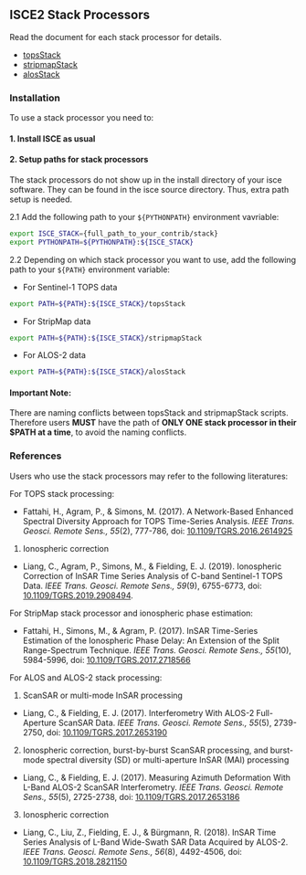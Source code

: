 ## ISCE2 Stack Processors

Read the document for each stack processor for details.

+ [topsStack](./topsStack/README.md)
+ [stripmapStack](./stripmapStack/README.md)
+ [alosStack](./alosStack/alosStack_tutorial.txt)

### Installation

To use a stack processor you need to:

#### 1. Install ISCE as usual

#### 2. Setup paths for stack processors

The stack processors do not show up in the install directory of your isce software. They can be found in the isce source directory. Thus, extra path setup is needed.

2.1 Add the following path to your `${PYTHONPATH}` environment vavriable:

```bash
export ISCE_STACK={full_path_to_your_contrib/stack}
export PYTHONPATH=${PYTHONPATH}:${ISCE_STACK}
```

2.2 Depending on which stack processor you want to use, add the following path to your `${PATH}` environment variable:

+ For Sentinel-1 TOPS data

```bash
export PATH=${PATH}:${ISCE_STACK}/topsStack
```

+ For StripMap data

```bash
export PATH=${PATH}:${ISCE_STACK}/stripmapStack
```

+ For ALOS-2 data

```bash
export PATH=${PATH}:${ISCE_STACK}/alosStack
```

#### Important Note: ####

There are naming conflicts between topsStack and stripmapStack scripts. Therefore users **MUST** have the path of **ONLY ONE stack processor in their $PATH at a time**, to avoid the naming conflicts.

### References

Users who use the stack processors may refer to the following literatures:

For TOPS stack processing:

+ Fattahi, H., Agram, P., & Simons, M. (2017). A Network-Based Enhanced Spectral Diversity Approach for TOPS Time-Series Analysis. _IEEE Trans. Geosci. Remote Sens., 55_(2), 777-786, doi: [10.1109/TGRS.2016.2614925](https://doi.org/10.1109/TGRS.2016.2614925)

1. Ionospheric correction

+ Liang, C., Agram, P., Simons, M., & Fielding, E. J. (2019). Ionospheric Correction of InSAR Time Series Analysis of C-band Sentinel-1 TOPS Data. _IEEE Trans. Geosci. Remote Sens., 59_(9), 6755-6773, doi: [10.1109/TGRS.2019.2908494](https://doi.org/10.1109/TGRS.2019.2908494).

For StripMap stack processor and ionospheric phase estimation:

+ Fattahi, H., Simons, M., & Agram, P. (2017). InSAR Time-Series Estimation of the Ionospheric Phase Delay: An Extension of the Split Range-Spectrum Technique. _IEEE Trans. Geosci. Remote Sens., 55_(10), 5984-5996, doi: [10.1109/TGRS.2017.2718566](https://doi.org/10.1109/TGRS.2017.2718566)

For ALOS and ALOS-2 stack processing:

1. ScanSAR or multi-mode InSAR processing

+ Liang, C., & Fielding, E. J. (2017). Interferometry With ALOS-2 Full-Aperture ScanSAR Data. _IEEE Trans. Geosci. Remote Sens., 55_(5), 2739-2750, doi: [10.1109/TGRS.2017.2653190](https://doi.org/10.1109/TGRS.2017.2653190)

2. Ionospheric correction, burst-by-burst ScanSAR processing, and burst-mode spectral diversity (SD) or 
multi-aperture InSAR (MAI) processing

+ Liang, C., & Fielding, E. J. (2017). Measuring Azimuth Deformation With L-Band ALOS-2 ScanSAR Interferometry. _IEEE Trans. Geosci. Remote Sens., 55_(5), 2725-2738, doi: [10.1109/TGRS.2017.2653186](https://doi.org/10.1109/TGRS.2017.2653186)

3. Ionospheric correction

+ Liang, C., Liu, Z., Fielding, E. J., & Bürgmann, R. (2018). InSAR Time Series Analysis of L-Band Wide-Swath SAR Data Acquired by ALOS-2. _IEEE Trans. Geosci. Remote Sens., 56_(8), 4492-4506, doi: [10.1109/TGRS.2018.2821150](https://doi.org/10.1109/TGRS.2018.2821150)
